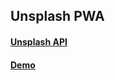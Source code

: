## Unsplash PWA

#### [Unsplash API](https://api.unsplash.com)

#### [Demo](https://react-app-unsplash.firebaseapp.com)
